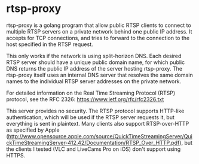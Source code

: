 # rtsp-proxy
rtsp-proxy is a golang program that allow public RTSP clients to connect to multiple RTSP servers on a private network behind one public IP address. It accepts for TCP connections, and tries to forward to the connection to the host specified in the RTSP request.

This only works if the network is using split-horizon DNS. Each desired RTSP server should have a unique public domain name, for which public DNS returns the public IP address of the server hosting rtsp-proxy. The rtsp-proxy itself uses an internal DNS server that resolves the same domain names to the individual RTSP server addresses on the private network.

For detailed information on the Real Time Streaming Protocol (RTSP) protocol, see the RFC 2326: https://www.ietf.org/rfc/rfc2326.txt

This server provides no security. The RTSP protocol supports HTTP-like authentication, which will be used if the RTSP server requests it, but everything is sent in plaintext. Many clients also support RTSP-over-HTTP as specified by Apple (http://www.opensource.apple.com/source/QuickTimeStreamingServer/QuickTimeStreamingServer-412.42/Documentation/RTSP_Over_HTTP.pdf), but the  clients I tested (VLC and LiveCams Pro on iOS) don't support using HTTPS.
